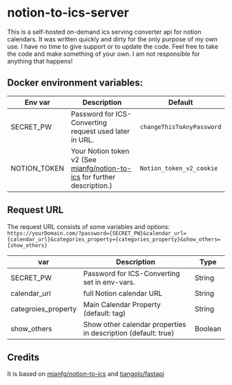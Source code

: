 # notion-to-ics-server

This is a self-hosted on-demand ics serving converter api for notion calendars. It was written quickly and dirty for the only purpose of my own use. I have no time to give support or to update the code. Feel free to take the code and make something of your own. I am not responsible for anything that happens!

## Docker environment variables:

| Env var | Description | Default |
| ------------- | ------------- | ------------- |
| SECRET_PW | Password for ICS-Converting request used later in URL. | `changeThisToAnyPassword` |
| NOTION_TOKEN | Your Notion token v2 (See [mianfg/notion-to-ics](https://github.com/mianfg/notion-to-ics) for further description.) | `Notion_token_v2_cookie` |

## Request URL

The request URL consists of some variables and options:
`https://yourDomain.com/?password={SECRET_PW}&calendar_url={calendar_url}&categories_property={categories_property}&show_others={show_others}`

| var | Description | Type |
| ------------- | ------------- | ------------- |
| SECRET_PW | Password for ICS-Converting set in env-vars. | String |
| calendar_url | full Notion calendar URL | String |
| categroies_property | Main Calendar Property (default: tag) | String |
| show_others | Show other calendar properties in description (default: true) | Boolean |



## Credits
It is based on [mianfg/notion-to-ics](https://github.com/mianfg/notion-to-ics)
and [tiangolo/fastapi](https://github.com/tiangolo/fastapi)